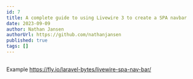 ```yaml
---
id: 7
title: A complete guide to using Livewire 3 to create a SPA navbar
date: 2023-09-09
author: Nathan Jansen
authorUrl: https://github.com/nathanjansen
published: true
tags: []
---
```

##
Example
https://fly.io/laravel-bytes/livewire-spa-nav-bar/
